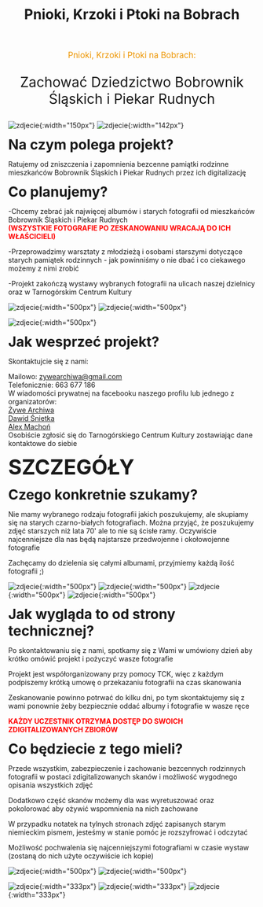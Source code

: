 ﻿---
layout: post
title:  "Pnioki, Krzoki i Ptoki na Bobrach"
categories: [ Archiwizacja, O nas ]
image: assets/images/bobry.jpg
---
<p style="text-align: center;font-size:1.2em; color:#ED9603">Pnioki, Krzoki i Ptoki na Bobrach:</p>
<p style="text-align: center;font-size:2em;">Zachować Dziedzictwo Bobrownik Śląskich i Piekar Rudnych</p>

![zdjecie](/assets/images/bobry/Bobrownikislaskie2.png){:width="150px"}
![zdjecie](/assets/images/bobry/POL_Tarnowskie_Góry_COA_(vect).png){:width="142px"}

<span style="font-size:2em;">**Na czym polega projekt?**</span>

Ratujemy od zniszczenia i zapomnienia bezcenne pamiątki rodzinne mieszkańców Bobrownik Śląskich i Piekar Rudnych przez ich digitalizację

<span style="font-size:2em;">**Co planujemy?**</span>

-Chcemy zebrać jak najwięcej albumów i starych fotografii od mieszkańców Bobrownik Śląskich i Piekar Rudnych                  
<span style="font-size:1em;color:red">**(WSZYSTKIE FOTOGRAFIE PO ZESKANOWANIU WRACAJĄ DO ICH WŁAŚCICIELI)**</span>

-Przeprowadzimy warsztaty z młodzieżą i osobami starszymi dotyczące starych pamiątek rodzinnych - jak powinniśmy o nie dbać i co ciekawego możemy z nimi zrobić

-Projekt zakończą wystawy wybranych fotografii na ulicach naszej dzielnicy oraz w Tarnogórskim Centrum Kultury 

![zdjecie](/assets/images/bobry/album.png){:width="500px"}
![zdjecie](/assets/images/bobry/repty1.png){:width="500px"} 

![zdjecie](/assets/images/bobry/407725613_122123960702082366_5189612161564621028_n.jpg){:width="500px"}

<span style="font-size:2em;">**Jak wesprzeć projekt?**</span>

Skontaktujcie się z nami:

Mailowo: zywearchiwa@gmail.com                                                                    
Telefonicznie: 663 677 186                                                                                                               
W wiadomości prywatnej na facebooku naszego profilu lub jednego z organizatorów:                                                                                  
[Żywe Archiwa](https://www.facebook.com/profile.php?id=100089221111236)                                                                       
[Dawid Śnietka](https://www.facebook.com/dawid.snietka)                                                                                                                 
[Alex Machoń](https://www.facebook.com/alex.machon.98/)                                                                                                  
Osobiście zgłosić się do Tarnogórskiego Centrum Kultury zostawiając dane kontaktowe do siebie

<span style="font-size:3em;">**SZCZEGÓŁY**</span>

<span style="font-size:2em;">**Czego konkretnie szukamy?**</span>

Nie mamy wybranego rodzaju fotografii jakich poszukujemy, ale skupiamy się na starych czarno-białych fotografiach. Można przyjąć, że poszukujemy zdjęć starszych niż lata 70' ale to nie są ścisłe ramy. Oczywiście najcenniejsze dla nas będą najstarsze przedwojenne i okołowojenne fotografie

Zachęcamy do dzielenia się całymi albumami, przyjmiemy każdą ilość fotografii ;)

![zdjecie](/assets/images/bobry/janpluszczykzako.jpg){:width="500px"}
![zdjecie](/assets/images/bobry/bobrystaraszkola.png){:width="500px"} 
![zdjecie](/assets/images/bobry/SM-1.jpg){:width="500px"}
![zdjecie](/assets/images/bobry/RE-16.png){:width="500px"} 

<span style="font-size:2em;">**Jak wygląda to od strony technicznej?**</span>

Po skontaktowaniu się z nami, spotkamy się z Wami w umówiony dzień aby krótko omówić projekt i pożyczyć wasze fotografie

Projekt jest współorganizowany przy pomocy TCK, więc z każdym podpiszemy krótką umowę o przekazaniu fotografii na czas skanowania

Zeskanowanie powinno potrwać do kilku dni, po tym skontaktujemy się z wami ponownie żeby bezpiecznie oddać albumy i fotografie w wasze ręce

<span style="font-size:1em;color:red">**KAŻDY UCZESTNIK OTRZYMA DOSTĘP DO SWOICH ZDIGITALIZOWANYCH ZBIORÓW**</span>

<span style="font-size:2em;">**Co będziecie z tego mieli?**</span>

Przede wszystkim, zabezpieczenie i zachowanie bezcennych rodzinnych fotografii w postaci zdigitalizowanych skanów i możliwość wygodnego opisania wszystkich zdjęć 

Dodatkowo część skanów możemy dla was wyretuszować oraz pokolorować aby ożywić wspomnienia na nich zachowane

W przypadku notatek na tylnych stronach zdjęć zapisanych starym niemieckim pismem, jesteśmy w stanie pomóc je rozszyfrować i odczytać

Możliwość pochwalenia się najcenniejszymi fotografiami w czasie wystaw (zostaną do nich użyte oczywiście ich kopie)

![zdjecie](/assets/images/bobry/SM-Z-5.1.jpg){:width="500px"}
![zdjecie](/assets/images/bobry/SM-Z-5.2.jpg){:width="500px"}

![zdjecie](/assets/images/bobry/SM-C-1.jpg){:width="333px"}
![zdjecie](/assets/images/bobry/SM-C-1.1.jpg){:width="333px"}
![zdjecie](/assets/images/bobry/SM-C-1.2.jpg){:width="333px"}

